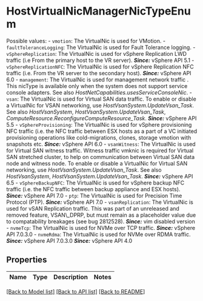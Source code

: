 # HostVirtualNicManagerNicTypeEnum

Possible values: - `vmotion`: The VirtualNic is used for VMotion. - `faultToleranceLogging`: The VirtualNic is used for Fault Tolerance logging. - `vSphereReplication`: The VirtualNic is used for vSphere Replication LWD traffic   (i.e From the primary host to the VR server).      ***Since:*** vSphere API 5.1 - `vSphereReplicationNFC`: The VirtualNic is used for vSphere Replication NFC traffic (i.e.      From   the VR server to the secondary host).      ***Since:*** vSphere API 6.0 - `management`: The VirtualNic is used for management network traffic .      This nicType is available only when the system does not   support service console adapters.      See also *HostNetCapabilities.usesServiceConsoleNic*. - `vsan`: The VirtualNic is used for Virtual SAN data traffic.      To enable or disable a VirtualNic for VSAN networking,   use *HostVsanSystem.UpdateVsan_Task*.      See also *HostVsanSystem*, *HostVsanSystem.UpdateVsan_Task*, *ComputeResource.ReconfigureComputeResource_Task*.      ***Since:*** vSphere API 5.5 - `vSphereProvisioning`: The VirtualNic is used for vSphere provisioning NFC traffic   (i.e.      the NFC traffic between ESX hosts as a part of a VC initiated   provisioning operations like cold-migrations, clones, storage vmotion   with snapshots etc.      ***Since:*** vSphere API 6.0 - `vsanWitness`: The VirtualNic is used for Virtual SAN witness traffic.      Witness traffic vmknic is required for Virtual SAN stretched cluster,   to help on communication between Virtual SAN data node and witness   node.   To enable or disable a VirtualNic for Virtual SAN networking,   use *HostVsanSystem.UpdateVsan_Task*.      See also *HostVsanSystem*, *HostVsanSystem.UpdateVsan_Task*.      ***Since:*** vSphere API 6.5 - `vSphereBackupNFC`: The VirtualNic is used for vSphere backup NFC traffic   (i.e.      the NFC traffic between backup appliance and ESX hosts).      ***Since:*** vSphere API 7.0 - `ptp`: The VirtualNic is used for Precision Time Protocol (PTP).      ***Since:*** vSphere API 7.0 - `vsanReplication`: The VirtualNic is used for vSAN Replication traffic.      This was part of an unreleased and removed feature, VSAN\\_DPRP, but must   remain as a placeholder value due to compatability breakages (see bug   2812528).      ***Since:*** vim disabled version - `nvmeTcp`: The VirtualNic is used for NVMe over TCP traffic.      ***Since:*** vSphere API 7.0.3.0 - `nvmeRdma`: The VirtualNic is used for NVMe over RDMA traffic.      ***Since:*** vSphere API 7.0.3.0  ***Since:*** vSphere API 4.0 

## Properties
Name | Type | Description | Notes
------------ | ------------- | ------------- | -------------

[[Back to Model list]](../README.md#documentation-for-models) [[Back to API list]](../README.md#documentation-for-api-endpoints) [[Back to README]](../README.md)


